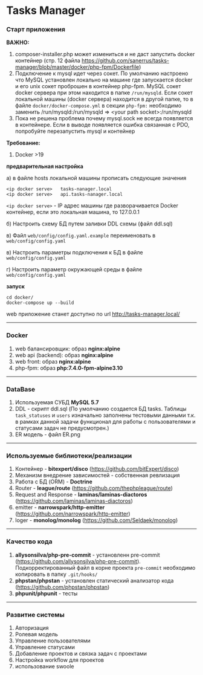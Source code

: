 # Tasks Manager

### Старт приложения

**ВАЖНО:** 
1. composer-installer.php может измениться и не даст запустить docker контейнер (стр. 12 файла https://github.com/sanerrus/tasks-manager/blob/master/docker/php-fpm/Dockerfile)
2. Подключение к mysql идет через сокет. 
По умолчанию наcтроено что MySQL установлен локально на машине где запускается docker и его unix сокет проброшен в контейнер php-fpm. 
MySQL сокет docker сервера при этом находится в папке `/run/mysqld`. 
Если сокет локальной машины (docker сервера) находится в другой папке, 
то в файле `docker/docker-compose.yml` в секции `php-fpm:` необходимо заменить /run/mysqld:/run/mysqld => \<your path socket\>:/run/mysqld 
3. Пока не решена проблема почему mysql.sock не всегда появляется в контейнере. Если в выводе появляется ошибка связанная с PDO, 
попробуйте перезапустить mysql и контейнер

**Требование:**
1.  Docker >19

**предварительная  настройка**

а) в файле hosts локальной машины прописать следующие значения

```
<ip docker serve>   tasks-nanager.local
<ip docker serve>   api.tasks-nanager.local
```
`<ip docker serve>` - IP адрес машины где разворачивается Docker контейнер, если это локальная машина, то 127.0.0.1

б) Настроить схему БД путем заливки DDL схемы (файл ddl.sql)

в) Файл `web/config/config.yaml.example` переименовать в `web/config/config.yaml`

в) Настроить параметры подключения к БД в файле `web/config/config.yaml`

г) Настроить параметр окружающей среды в файле `web/config/config.yaml`

**запуск**
```
cd docker/
docker-compose up --build
```
web приложение станет доступно по url http://tasks-manager.local/

---
### Docker

1. web балансировщик: образ **nginx:alpine**<br>
2. web api (backend): образ **nginx:alpine**<br>
3. web front:  образ **nginx:alpine**<br>
4. php-fpm: образ **php:7.4.0-fpm-alpine3.10**<br>

---
### DataBase

1. Используемая СУБД **MySQL 5.7**
2. DDL - скрипт ddl.sql (По умолчанию создается БД tasks. Таблицы `task_statuses` и `users` изначально заполнены тестовыми данными т.к. в рамках данной задачи функционал для работы с пользователями и статусами задач не предусмотрен.)
3. ER модель - файл ER.png 

---
### Используемые библиотеки/реализации
1. Контейнер - **bitexpert/disco** (https://github.com/bitExpert/disco)
2. Механизм внедрение зависимостей - собственная ревлизация
2. Работа с БД (ORM) - **Doctrine**
3. Router - **league/route** (https://github.com/thephpleague/route)
4. Request and Response - **laminas/laminas-diactoros** (https://github.com/laminas/laminas-diactoros) 
5. emitter - **narrowspark/http-emitter** (https://github.com/narrowspark/http-emitter)
6. loger - **monolog/monolog** (https://github.com/Seldaek/monolog)

---
### Качество кода

1. **allysonsilva/php-pre-commit** - установленн pre-commit (https://github.com/allysonsilva/php-pre-commit). Подкорректированный файл в корне проекта `pre-commit` необходимо копировать в папку `.git/hooks/`
2. **phpstan/phpstan** - установлен статический анализатор кода (https://github.com/phpstan/phpstan)
3. **phpunit/phpunit** - тесты

---
### Развитие системы

1. Авторизация
2. Ролевая модель
3. Управление пользователями
4. Управление статусами
5. Добавление проектов и связка задач с проектами
6. Настройка workflow для проектов
7. использование swoole
